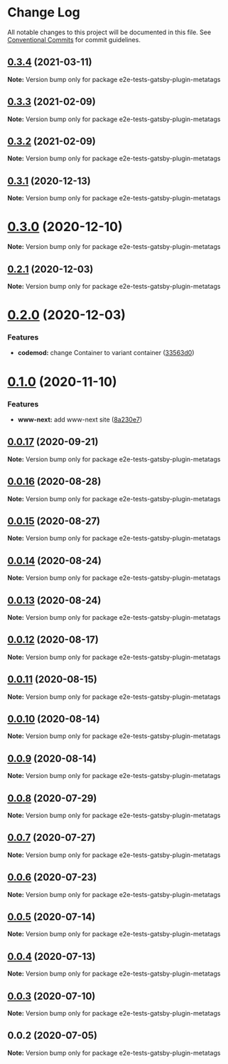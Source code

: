 # Change Log

All notable changes to this project will be documented in this file.
See [Conventional Commits](https://conventionalcommits.org) for commit guidelines.

## [0.3.4](https://github.com/reflexjs/reflexjs/compare/e2e-tests-gatsby-plugin-metatags@0.3.3...e2e-tests-gatsby-plugin-metatags@0.3.4) (2021-03-11)

**Note:** Version bump only for package e2e-tests-gatsby-plugin-metatags





## [0.3.3](https://github.com/reflexjs/reflexjs/compare/e2e-tests-gatsby-plugin-metatags@0.3.2...e2e-tests-gatsby-plugin-metatags@0.3.3) (2021-02-09)

**Note:** Version bump only for package e2e-tests-gatsby-plugin-metatags





## [0.3.2](https://github.com/reflexjs/reflexjs/compare/e2e-tests-gatsby-plugin-metatags@0.3.1...e2e-tests-gatsby-plugin-metatags@0.3.2) (2021-02-09)

**Note:** Version bump only for package e2e-tests-gatsby-plugin-metatags





## [0.3.1](https://github.com/reflexjs/reflexjs/compare/e2e-tests-gatsby-plugin-metatags@0.3.0...e2e-tests-gatsby-plugin-metatags@0.3.1) (2020-12-13)

**Note:** Version bump only for package e2e-tests-gatsby-plugin-metatags





# [0.3.0](https://github.com/reflexjs/reflexjs/compare/e2e-tests-gatsby-plugin-metatags@0.2.1...e2e-tests-gatsby-plugin-metatags@0.3.0) (2020-12-10)

**Note:** Version bump only for package e2e-tests-gatsby-plugin-metatags





## [0.2.1](https://github.com/reflexjs/reflexjs/compare/e2e-tests-gatsby-plugin-metatags@0.2.0...e2e-tests-gatsby-plugin-metatags@0.2.1) (2020-12-03)

**Note:** Version bump only for package e2e-tests-gatsby-plugin-metatags





# [0.2.0](https://github.com/reflexjs/reflex/compare/e2e-tests-gatsby-plugin-metatags@0.1.0...e2e-tests-gatsby-plugin-metatags@0.2.0) (2020-12-03)


### Features

* **codemod:** change Container to variant container ([33563d0](https://github.com/reflexjs/reflex/commit/33563d06087a2c7762a6b26027ef9677acc579c3))





# [0.1.0](https://github.com/reflexjs/reflex/compare/e2e-tests-gatsby-plugin-metatags@0.0.17...e2e-tests-gatsby-plugin-metatags@0.1.0) (2020-11-10)


### Features

* **www-next:** add www-next site ([8a230e7](https://github.com/reflexjs/reflex/commit/8a230e7e43d1bb6a25c7332501547ee0f9eea080))





## [0.0.17](https://github.com/reflexjs/reflex/compare/e2e-tests-gatsby-plugin-metatags@0.0.16...e2e-tests-gatsby-plugin-metatags@0.0.17) (2020-09-21)

**Note:** Version bump only for package e2e-tests-gatsby-plugin-metatags





## [0.0.16](https://github.com/reflexjs/reflex/compare/e2e-tests-gatsby-plugin-metatags@0.0.15...e2e-tests-gatsby-plugin-metatags@0.0.16) (2020-08-28)

**Note:** Version bump only for package e2e-tests-gatsby-plugin-metatags





## [0.0.15](https://github.com/reflexjs/reflex/compare/e2e-tests-gatsby-plugin-metatags@0.0.14...e2e-tests-gatsby-plugin-metatags@0.0.15) (2020-08-27)

**Note:** Version bump only for package e2e-tests-gatsby-plugin-metatags





## [0.0.14](https://github.com/reflexjs/reflex/compare/e2e-tests-gatsby-plugin-metatags@0.0.13...e2e-tests-gatsby-plugin-metatags@0.0.14) (2020-08-24)

**Note:** Version bump only for package e2e-tests-gatsby-plugin-metatags





## [0.0.13](https://github.com/reflexjs/reflex/compare/e2e-tests-gatsby-plugin-metatags@0.0.12...e2e-tests-gatsby-plugin-metatags@0.0.13) (2020-08-24)

**Note:** Version bump only for package e2e-tests-gatsby-plugin-metatags





## [0.0.12](https://github.com/reflexjs/reflex/compare/e2e-tests-gatsby-plugin-metatags@0.0.11...e2e-tests-gatsby-plugin-metatags@0.0.12) (2020-08-17)

**Note:** Version bump only for package e2e-tests-gatsby-plugin-metatags





## [0.0.11](https://github.com/reflexjs/reflex/compare/e2e-tests-gatsby-plugin-metatags@0.0.10...e2e-tests-gatsby-plugin-metatags@0.0.11) (2020-08-15)

**Note:** Version bump only for package e2e-tests-gatsby-plugin-metatags





## [0.0.10](https://github.com/reflexjs/reflex/compare/e2e-tests-gatsby-plugin-metatags@0.0.9...e2e-tests-gatsby-plugin-metatags@0.0.10) (2020-08-14)

**Note:** Version bump only for package e2e-tests-gatsby-plugin-metatags





## [0.0.9](https://github.com/reflexjs/reflex/compare/e2e-tests-gatsby-plugin-metatags@0.0.8...e2e-tests-gatsby-plugin-metatags@0.0.9) (2020-08-14)

**Note:** Version bump only for package e2e-tests-gatsby-plugin-metatags





## [0.0.8](https://github.com/reflexjs/reflex/compare/e2e-tests-gatsby-plugin-metatags@0.0.7...e2e-tests-gatsby-plugin-metatags@0.0.8) (2020-07-29)

**Note:** Version bump only for package e2e-tests-gatsby-plugin-metatags





## [0.0.7](https://github.com/reflexjs/reflex/compare/e2e-tests-gatsby-plugin-metatags@0.0.6...e2e-tests-gatsby-plugin-metatags@0.0.7) (2020-07-27)

**Note:** Version bump only for package e2e-tests-gatsby-plugin-metatags





## [0.0.6](https://github.com/reflexjs/reflex/compare/e2e-tests-gatsby-plugin-metatags@0.0.5...e2e-tests-gatsby-plugin-metatags@0.0.6) (2020-07-23)

**Note:** Version bump only for package e2e-tests-gatsby-plugin-metatags





## [0.0.5](https://github.com/reflexjs/reflex/compare/e2e-tests-gatsby-plugin-metatags@0.0.4...e2e-tests-gatsby-plugin-metatags@0.0.5) (2020-07-14)

**Note:** Version bump only for package e2e-tests-gatsby-plugin-metatags





## [0.0.4](https://github.com/reflexjs/reflex/compare/e2e-tests-gatsby-plugin-metatags@0.0.3...e2e-tests-gatsby-plugin-metatags@0.0.4) (2020-07-13)

**Note:** Version bump only for package e2e-tests-gatsby-plugin-metatags





## [0.0.3](https://github.com/reflexjs/reflex/compare/e2e-tests-gatsby-plugin-metatags@0.0.2...e2e-tests-gatsby-plugin-metatags@0.0.3) (2020-07-10)

**Note:** Version bump only for package e2e-tests-gatsby-plugin-metatags





## 0.0.2 (2020-07-05)

**Note:** Version bump only for package e2e-tests-gatsby-plugin-metatags
